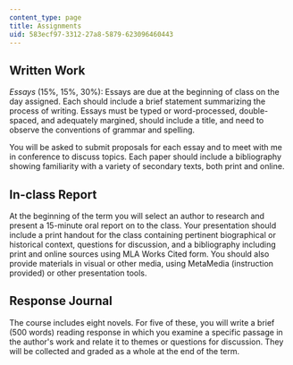 ```yaml
---
content_type: page
title: Assignments
uid: 583ecf97-3312-27a8-5879-623096460443
---
```


Written Work
------------

_Essays_ (15%, 15%, 30%): Essays are due at the beginning of class on the day assigned. Each should include a brief statement summarizing the process of writing. Essays must be typed or word-processed, double-spaced, and adequately margined, should include a title, and need to observe the conventions of grammar and spelling.

You will be asked to submit proposals for each essay and to meet with me in conference to discuss topics. Each paper should include a bibliography showing familiarity with a variety of secondary texts, both print and online.

In-class Report
---------------

At the beginning of the term you will select an author to research and present a 15-minute oral report on to the class. Your presentation should include a print handout for the class containing pertinent biographical or historical context, questions for discussion, and a bibliography including print and online sources using MLA Works Cited form. You should also provide materials in visual or other media, using MetaMedia (instruction provided) or other presentation tools.

Response Journal
----------------

The course includes eight novels. For five of these, you will write a brief (500 words) reading response in which you examine a specific passage in the author's work and relate it to themes or questions for discussion. They will be collected and graded as a whole at the end of the term.